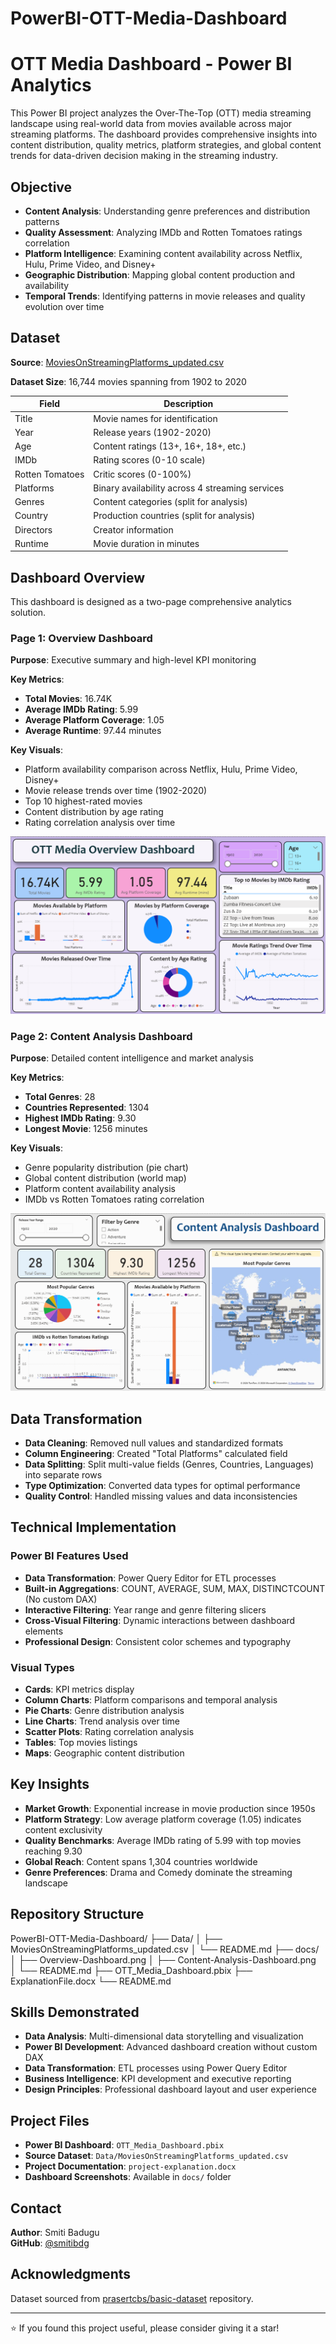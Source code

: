 # PowerBI-OTT-Media-Dashboard
# OTT Media Dashboard - Power BI Analytics

This Power BI project analyzes the Over-The-Top (OTT) media streaming landscape using real-world data from movies available across major streaming platforms. The dashboard provides comprehensive insights into content distribution, quality metrics, platform strategies, and global content trends for data-driven decision making in the streaming industry.

## Objective

- **Content Analysis**: Understanding genre preferences and distribution patterns
- **Quality Assessment**: Analyzing IMDb and Rotten Tomatoes ratings correlation  
- **Platform Intelligence**: Examining content availability across Netflix, Hulu, Prime Video, and Disney+
- **Geographic Distribution**: Mapping global content production and availability
- **Temporal Trends**: Identifying patterns in movie releases and quality evolution over time

## Dataset

**Source**: [MoviesOnStreamingPlatforms_updated.csv](https://github.com/prasertcbs/basic-dataset/blob/master/MoviesOnStreamingPlatforms.csv)

**Dataset Size**: 16,744 movies spanning from 1902 to 2020

| Field | Description |
|-------|-------------|
| Title | Movie names for identification |
| Year | Release years (1902-2020) |
| Age | Content ratings (13+, 16+, 18+, etc.) |
| IMDb | Rating scores (0-10 scale) |
| Rotten Tomatoes | Critic scores (0-100%) |
| Platforms | Binary availability across 4 streaming services |
| Genres | Content categories (split for analysis) |
| Country | Production countries (split for analysis) |
| Directors | Creator information |
| Runtime | Movie duration in minutes |

## Dashboard Overview

This dashboard is designed as a two-page comprehensive analytics solution.

### Page 1: Overview Dashboard

**Purpose**: Executive summary and high-level KPI monitoring

**Key Metrics**:
- **Total Movies**: 16.74K
- **Average IMDb Rating**: 5.99
- **Average Platform Coverage**: 1.05
- **Average Runtime**: 97.44 minutes

**Key Visuals**:
- Platform availability comparison across Netflix, Hulu, Prime Video, Disney+
- Movie release trends over time (1902-2020)
- Top 10 highest-rated movies
- Content distribution by age rating
- Rating correlation analysis over time

![Overview Dashboard](Docs/Overview-Dashboard.png)

### Page 2: Content Analysis Dashboard

**Purpose**: Detailed content intelligence and market analysis

**Key Metrics**:
- **Total Genres**: 28
- **Countries Represented**: 1304
- **Highest IMDb Rating**: 9.30
- **Longest Movie**: 1256 minutes

**Key Visuals**:
- Genre popularity distribution (pie chart)
- Global content distribution (world map)
- Platform content availability analysis
- IMDb vs Rotten Tomatoes rating correlation

![Content Analysis Dashboard](Docs/Content-Analysis-Dashboard.png)

## Data Transformation

- **Data Cleaning**: Removed null values and standardized formats
- **Column Engineering**: Created "Total Platforms" calculated field
- **Data Splitting**: Split multi-value fields (Genres, Countries, Languages) into separate rows
- **Type Optimization**: Converted data types for optimal performance
- **Quality Control**: Handled missing values and data inconsistencies

## Technical Implementation

### Power BI Features Used
- **Data Transformation**: Power Query Editor for ETL processes
- **Built-in Aggregations**: COUNT, AVERAGE, SUM, MAX, DISTINCTCOUNT (No custom DAX)
- **Interactive Filtering**: Year range and genre filtering slicers
- **Cross-Visual Filtering**: Dynamic interactions between dashboard elements
- **Professional Design**: Consistent color schemes and typography

### Visual Types
- **Cards**: KPI metrics display
- **Column Charts**: Platform comparisons and temporal analysis
- **Pie Charts**: Genre distribution analysis
- **Line Charts**: Trend analysis over time
- **Scatter Plots**: Rating correlation analysis
- **Tables**: Top movies listings
- **Maps**: Geographic content distribution

## Key Insights

- **Market Growth**: Exponential increase in movie production since 1950s
- **Platform Strategy**: Low average platform coverage (1.05) indicates content exclusivity
- **Quality Benchmarks**: Average IMDb rating of 5.99 with top movies reaching 9.30
- **Global Reach**: Content spans 1,304 countries worldwide
- **Genre Preferences**: Drama and Comedy dominate the streaming landscape

## Repository Structure

PowerBI-OTT-Media-Dashboard/
├── Data/
│   ├── MoviesOnStreamingPlatforms_updated.csv
│   └── README.md
├── docs/
│   ├── Overview-Dashboard.png
│   ├── Content-Analysis-Dashboard.png  
│   └── README.md
├── OTT_Media_Dashboard.pbix
├── ExplanationFile.docx
└── README.md


## Skills Demonstrated

- **Data Analysis**: Multi-dimensional data storytelling and visualization
- **Power BI Development**: Advanced dashboard creation without custom DAX
- **Data Transformation**: ETL processes using Power Query Editor
- **Business Intelligence**: KPI development and executive reporting
- **Design Principles**: Professional dashboard layout and user experience

## Project Files

- **Power BI Dashboard**: `OTT_Media_Dashboard.pbix`
- **Source Dataset**: `Data/MoviesOnStreamingPlatforms_updated.csv`
- **Project Documentation**: `project-explanation.docx`
- **Dashboard Screenshots**: Available in `docs/` folder

## Contact

**Author**: Smiti Badugu  
**GitHub**: [@smitibdg](https://github.com/smitibdg)

## Acknowledgments

Dataset sourced from [prasertcbs/basic-dataset](https://github.com/prasertcbs/basic-dataset) repository.

---

⭐ If you found this project useful, please consider giving it a star!
